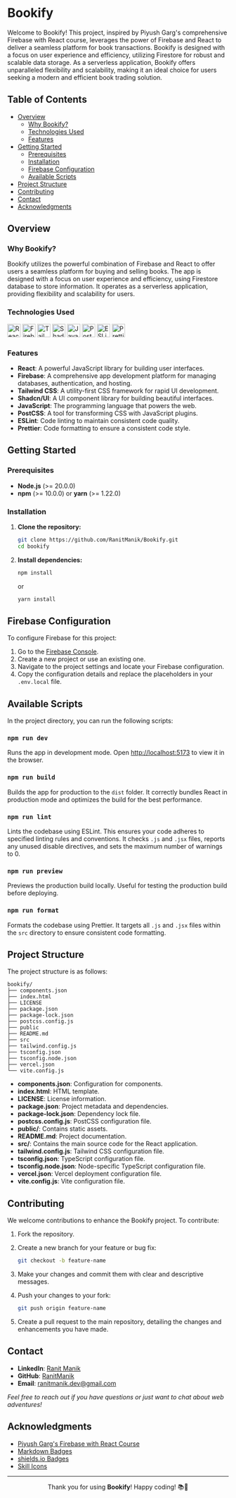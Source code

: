 <h1>Bookify</h1>

Welcome to Bookify! This project, inspired by Piyush Garg's comprehensive Firebase with React course, leverages the power of Firebase and React to deliver a seamless platform for book transactions. Bookify is designed with a focus on user experience and efficiency, utilizing Firestore for robust and scalable data storage. As a serverless application, Bookify offers unparalleled flexibility and scalability, making it an ideal choice for users seeking a modern and efficient book trading solution.

## Table of Contents

- [Overview](#overview)
    - [Why Bookify?](#why-bookify)
    - [Technologies Used](#technologies-used)
    - [Features](#features)
- [Getting Started](#getting-started)
    - [Prerequisites](#prerequisites)
    - [Installation](#installation)
    - [Firebase Configuration](#firebase-configuration)
    - [Available Scripts](#available-scripts)
- [Project Structure](#project-structure)
- [Contributing](#contributing)
- [Contact](#contact)
- [Acknowledgments](#acknowledgments)

## Overview

### Why Bookify?

Bookify utilizes the powerful combination of Firebase and React to offer users a seamless platform for buying and selling books. The app is designed with a focus on user experience and efficiency, using Firestore database to store information. It operates as a serverless application, providing flexibility and scalability for users.

### Technologies Used

<p>
   <img src="https://img.shields.io/badge/react-%2320232a.svg?style=for-the-badge&logo=react&logoColor=%2361DAFB" alt="React" height="30px">
   <img src="https://img.shields.io/badge/firebase-%23039BE5.svg?style=for-the-badge&logo=firebase&logoColor=white" alt="Firebase" height="30px">
   <img src="https://img.shields.io/badge/tailwindcss-%2338B2AC.svg?style=for-the-badge&logo=tailwind-css&logoColor=white" alt="TailwindCSS" height="30px">
   <img src="https://img.shields.io/badge/shadcn%2Fui-000?style=for-the-badge&logo=shadcnui&logoColor=white" alt="ShadcnUI" height="30px">
   <img src="https://img.shields.io/badge/javascript-%23323330.svg?style=for-the-badge&logo=javascript&logoColor=%23F7DF1E" alt="JavaScript" height="30px">
   <img src="https://img.shields.io/badge/PostCSS-%23DD3A0A.svg?style=for-the-badge&logo=postcss&logoColor=white" alt="PostCSS" height="30px">
   <img src="https://img.shields.io/badge/ESLint-4B3263?style=for-the-badge&logo=eslint&logoColor=white" alt="ESLint" height="30px">
   <img src="https://img.shields.io/badge/Prettier-F7B93E.svg?style=for-the-badge&logo=Prettier&logoColor=black" alt="Prettier" height="30px">
</p>

### Features

- **React**: A powerful JavaScript library for building user interfaces.
- **Firebase**: A comprehensive app development platform for managing databases, authentication, and hosting.
- **Tailwind CSS**: A utility-first CSS framework for rapid UI development.
- **Shadcn/UI**: A UI component library for building beautiful interfaces.
- **JavaScript**: The programming language that powers the web.
- **PostCSS**: A tool for transforming CSS with JavaScript plugins.
- **ESLint**: Code linting to maintain consistent code quality.
- **Prettier**: Code formatting to ensure a consistent code style.

## Getting Started

### Prerequisites

- **Node.js** (>= 20.0.0)
- **npm** (>= 10.0.0) or **yarn** (>= 1.22.0)

### Installation

1. **Clone the repository:**

   ```bash
   git clone https://github.com/RanitManik/Bookify.git
   cd bookify
   ```

2. **Install dependencies:**

   ```bash
   npm install
   ```

   or

   ```bash
   yarn install
   ```

## Firebase Configuration

To configure Firebase for this project:

1. Go to the [Firebase Console](https://console.firebase.google.com/).
2. Create a new project or use an existing one.
3. Navigate to the project settings and locate your Firebase configuration.
4. Copy the configuration details and replace the placeholders in your `.env.local` file.

## Available Scripts

In the project directory, you can run the following scripts:

### `npm run dev`

Runs the app in development mode. Open [http://localhost:5173](http://localhost:5173) to view it in the browser.

### `npm run build`

Builds the app for production to the `dist` folder. It correctly bundles React in production mode and optimizes the
build for the best performance.

### `npm run lint`

Lints the codebase using ESLint. This ensures your code adheres to specified linting rules and conventions. It
checks `.js` and `.jsx` files, reports any unused disable directives, and sets the maximum number of warnings to 0.

### `npm run preview`

Previews the production build locally. Useful for testing the production build before deploying.

### `npm run format`

Formats the codebase using Prettier. It targets all `.js` and `.jsx` files within the `src` directory to ensure
consistent code formatting.


## Project Structure

The project structure is as follows:

```
bookify/
├── components.json
├── index.html
├── LICENSE
├── package.json
├── package-lock.json
├── postcss.config.js
├── public
├── README.md
├── src
├── tailwind.config.js
├── tsconfig.json
├── tsconfig.node.json
├── vercel.json
└── vite.config.js
```

- **components.json**: Configuration for components.
- **index.html**: HTML template.
- **LICENSE**: License information.
- **package.json**: Project metadata and dependencies.
- **package-lock.json**: Dependency lock file.
- **postcss.config.js**: PostCSS configuration file.
- **public/**: Contains static assets.
- **README.md**: Project documentation.
- **src/**: Contains the main source code for the React application.
- **tailwind.config.js**: Tailwind CSS configuration file.
- **tsconfig.json**: TypeScript configuration file.
- **tsconfig.node.json**: Node-specific TypeScript configuration file.
- **vercel.json**: Vercel deployment configuration file.
- **vite.config.js**: Vite configuration file.

## Contributing

We welcome contributions to enhance the Bookify project. To contribute:

1. Fork the repository.
2. Create a new branch for your feature or bug fix:

   ```bash
   git checkout -b feature-name
   ```

3. Make your changes and commit them with clear and descriptive messages.
4. Push your changes to your fork:

   ```bash
   git push origin feature-name
   ```

5. Create a pull request to the main repository, detailing the changes and enhancements you have made.

## Contact

- **LinkedIn**: [Ranit Manik](https://www.linkedin.com/in/ranit-manik/)
- **GitHub**: [RanitManik](https://github.com/RanitManik)
- **Email**: [ranitmanik.dev@gmail.com](mailto:ranitmanik.dev@gmail.com)

_Feel free to reach out if you have questions or just want to chat about web adventures!_

## Acknowledgments

- [Piyush Garg's Firebase with React Course](https://www.youtube.com/playlist?list=PLinedj3B30sCw8Qjrct1DRglx4hWQx83C)
- [Markdown Badges](https://github.com/Ileriayo/markdown-badges)
- [shields.io Badges](https://shields.io/)
- [Skill Icons](https://github.com/tandpfun/skill-icons)

---

<p align="center">
   Thank you for using <strong>Bookify</strong>! Happy coding! 📚🚀
</p>
